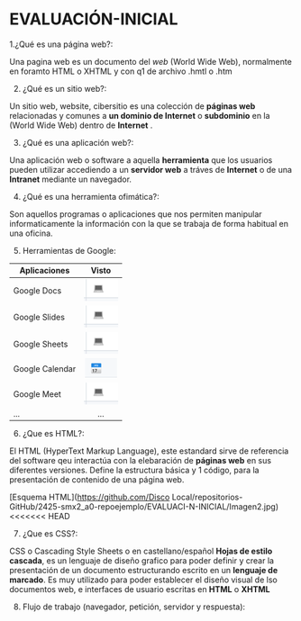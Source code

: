 # EVALUACIÓN-INICIAL

1.¿Qué es una página web?:

Una pagina web es un documento del *web* (World Wide Web), normalmente en foramto HTML o XHTML y con q1 de archivo .hmtl o .htm 

2. ¿Qué es un sitio web?:

Un sitio web, website, cibersitio es una colección de __páginas web__ relacionadas y comunes a __un dominio de Internet__ o __subdominio__ en la (World Wide Web) 
dentro de __Internet__ .

3. ¿Qué es una aplicación web?:

Una aplicación web o software a aquella __herramienta__ que los usuarios pueden utilizar accediendo a un __servidor web__ a tráves de __Internet__ o de una __Intranet__ 
mediante un navegador.

4. ¿Qué es una herramienta ofimática?:

Son aquellos programas o aplicaciones que nos permiten manipular informaticamente la información con la que se trabaja de forma habitual en una oficina. 

5. Herramientas de Google:

|Aplicaciones|Visto|
|--------|:---------:|
|Google Docs |![Google Docs imagen](https://github.com/martiurpinas/EVALUACI-N-INICIAL/blob/main/Captura%20de%20pantalla%202024-09-27%20155136.png)|
|Google Slides|![Google Slides imagen](https://github.com/martiurpinas/EVALUACI-N-INICIAL/blob/main/Captura%20de%20pantalla%202024-09-27%20155136.png)|
|Google Sheets|![Google Sheets imagen](https://github.com/martiurpinas/EVALUACI-N-INICIAL/blob/main/Captura%20de%20pantalla%202024-09-27%20155136.png)|
|Google Calendar|![Google Calendar imagen](https://github.com/martiurpinas/EVALUACI-N-INICIAL/blob/main/Captura%20de%20pantalla%202024-09-27%20155124.png)|
|Google Meet|![Google Meet imagen](https://github.com/martiurpinas/EVALUACI-N-INICIAL/blob/main/Captura%20de%20pantalla%202024-09-27%20155136.png)|
|...|...|
6. ¿Que es HTML?:

El HTML (HyperText Markup Language), este estandard sirve de referencia del software qeu interactúa con la elebaración de __páginas web__ en sus diferentes versiones.
Define la estructura básica y 1 código, para la presentación de contenido de una página web.

[Esquema HTML](https://github.com/Disco Local/repositorios-GitHub/2425-smx2_a0-repoejemplo/EVALUACI-N-INICIAL/Imagen2.jpg)
<<<<<<< HEAD

7. ¿Que es CSS?:

CSS o Cascading Style Sheets o en castellano/español __Hojas de estilo cascada__, es un lenguaje de diseño grafico para poder definir y crear la presentación de un 
documento estructurando escrito en un __lenguaje de marcado__. Es muy utilizado para poder establecer el diseño visual de lso documentos web, e interfaces de usuario 
escritas en __HTML__ o __XHTML__ 

8. Flujo de trabajo (navegador, petición, servidor y respuesta):


